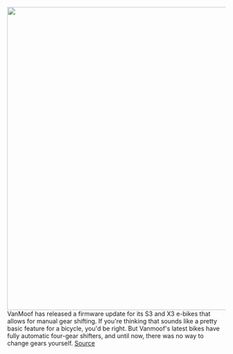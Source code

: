 <img src='https://cdn.vox-cdn.com/thumbor/9w84Af9c7fFG15uJLzdHjKFpKvI=/0x0:2040x1358/1200x800/filters:focal(857x516:1183x842)/cdn.vox-cdn.com/uploads/chorus_image/image/69796812/DSC_0700.0.jpg' width='700px' /><br/>
VanMoof has released a firmware update for its S3 and X3 e-bikes that allows for manual gear shifting. If you're thinking that sounds like a pretty basic feature for a bicycle, you'd be right. But Vanmoof's latest bikes have fully automatic four-gear shifters, and until now, there was no way to change gears yourself.
<a href='https://www.theverge.com/2021/8/31/22649901/vanmoof-s3-x3-automatic-manual-gear-shifter-update'> Source <a/>